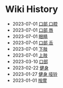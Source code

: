 # Wiki History

- 2023-07-01        [口部 口腔](/0009_口部_口腔)
- 2023-07-01        [口部 唇](/0008_口部_唇)
- 2023-07-01        [眼睛](/0012_眼睛)
- 2023-07-01        [口部 舌](/0007_口部_舌)
- 2023-07-01        [下肢](/0011_下肢)
- 2023-07-01        [上肢](/0010_上肢)
- 2023-03-10        [口部](/0006_口部)
- 2023-02-22        [健身](/0005_健身)
- 2023-01-27        [健身 哑铃](/0004_健身_哑铃)
- 2023-01-01        [按摩](/0003_按摩)
